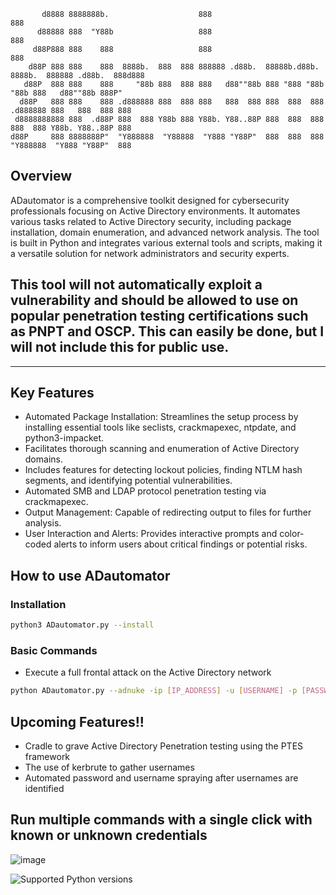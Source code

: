 ```
       d8888 8888888b.                    888                                   888                    
      d88888 888  "Y88b                   888                                   888                    
     d88P888 888    888                   888                                   888                    
    d88P 888 888    888  8888b.  888  888 888888 .d88b.  88888b.d88b.   8888b.  888888 .d88b.  888d888 
   d88P  888 888    888     "88b 888  888 888   d88""88b 888 "888 "88b     "88b 888   d88""88b 888P"   
  d88P   888 888    888 .d888888 888  888 888   888  888 888  888  888 .d888888 888   888  888 888     
 d8888888888 888  .d88P 888  888 Y88b 888 Y88b. Y88..88P 888  888  888 888  888 Y88b. Y88..88P 888     
d88P     888 8888888P"  "Y888888  "Y88888  "Y888 "Y88P"  888  888  888 "Y888888  "Y888 "Y88P"  888
```
## Overview

ADautomator is a comprehensive toolkit designed for cybersecurity professionals focusing on Active Directory environments. It automates various tasks related to Active Directory security, including package installation, domain enumeration, and advanced network analysis. The tool is built in Python and integrates various external tools and scripts, making it a versatile solution for network administrators and security experts. 

## This tool will not automatically exploit a vulnerability and should be allowed to use on popular penetration testing certifications such as PNPT and OSCP. This can easily be done, but I will not include this for public use.
---

## Key Features

- Automated Package Installation: Streamlines the setup process by installing essential tools like seclists, crackmapexec, ntpdate, and python3-impacket.
- Facilitates thorough scanning and enumeration of Active Directory domains.
- Includes features for detecting lockout policies, finding NTLM hash segments, and identifying potential vulnerabilities.
- Automated SMB and LDAP protocol penetration testing via crackmapexec.
- Output Management: Capable of redirecting output to files for further analysis.
- User Interaction and Alerts: Provides interactive prompts and color-coded alerts to inform users about critical findings or potential risks.

## How to use ADautomator
### Installation
```bash
python3 ADautomator.py --install
```
### Basic Commands
- Execute a full frontal attack on the Active Directory network
```bash
python ADautomator.py --adnuke -ip [IP_ADDRESS] -u [USERNAME] -p [PASSWORD] -out [OUTPUT_FILE]
```

## Upcoming Features!!

- Cradle to grave Active Directory Penetration testing using the PTES framework
- The use of kerbrute to gather usernames
- Automated password and username spraying after usernames are identified



##


## Run multiple commands with a single click with known or unknown credentials
![image](https://github.com/csb21jb/ADautomator/assets/94072917/8beff47a-6977-4f84-bb48-48868c3405df)


![Supported Python versions](https://img.shields.io/badge/python-3.7%20|%203.8%20|%203.9%20|%203.10-blue.svg)


